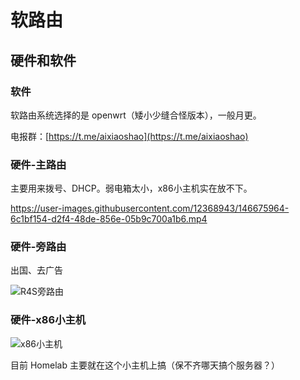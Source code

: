 # 软路由

## 硬件和软件

### 软件

软路由系统选择的是 openwrt（矮小少缝合怪版本），一般月更。

电报群：[https://t.me/aixiaoshao](https://t.me/aixiaoshao)

### 硬件-主路由

主要用来拨号、DHCP。弱电箱太小，x86小主机实在放不下。

https://user-images.githubusercontent.com/12368943/146675964-6c1bf154-d2f4-48de-856e-05b9c700a1b6.mp4

### 硬件-旁路由

出国、去广告

![R4S旁路由](https://user-images.githubusercontent.com/12368943/146676079-066bbaf3-4c80-4c87-9997-a875432610f8.jpeg)

### 硬件-x86小主机

![x86小主机](https://user-images.githubusercontent.com/12368943/146676095-266bf18b-9b20-4864-8d7c-d7f2d8b2d4f3.jpeg)

目前 Homelab 主要就在这个小主机上搞（保不齐哪天搞个服务器？）
